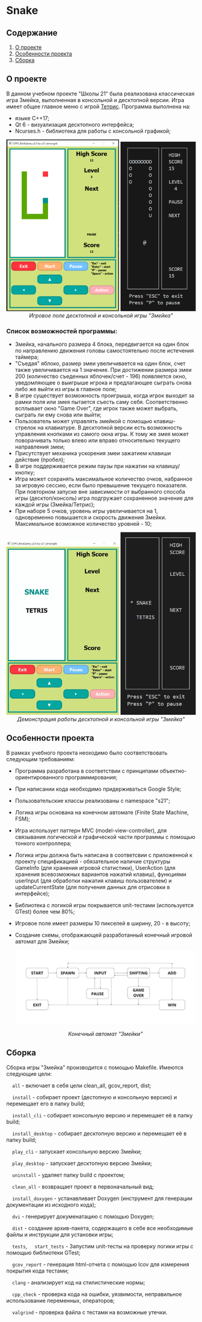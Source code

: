 # Snake

## Содержание

1. [О проекте](#о-проекте)
2. [Особенности проекта](#особенности-проекта)
3. [Сборка](#сборка)

## О проекте

В данном учебном проекте "Школы 21" была реализована классическая игра Змейка, выполненная в консольной и десктопной версии. Игра имеет общее главное меню с игрой [Тетрис](https://github.com/Shyrasya/Tetris). Программа выполнена на:
* языке C++17;
* Qt 6 - визуализация десктопного интерфейса;
* Ncurses.h - библиотека для работы с консольной графикой;


<div align=center>
  <img src="images/snake.png" width="300">
	<img src="images/snakecli.png" width="200">
	<br>
  <em>Игровое поле десктопной и консольной игры "Змейка"</em>
</div>


### Список возможностей программы:

* Змейка, начального размера 4 блока, передвигается на один блок по направлению движения головы самостоятельно после истечения таймера;
* "Съедая" яблоко, размер змеи увеличивается на один блок, счет также увеличивается на 1 значение. При достижении размера змеи 200 (количество съеденных яблочек/счет - 196) появляется окно, уведомляющее о выигрыше игрока и предлагающее сыграть снова либо же выйти из игры в главное поле;
* В игре существует возможность проигрыша, когда игрок выходит за рамки поля или змея пытается съесть саму себя. Соответственно всплывает окно "Game Over", где игрок также может выбрать, сыграть ли ему снова или выйти;
* Пользователь может управлять змейкой с помощью клавиш-стрелок на клавиатуре. В десктопной версии есть возможность управления кнопками из самого окна игры. К тому же змея может поворачивать только влево или вправо относительно текущего направления змеи;
* Присутствует механика ускорения змеи зажатием клавиши действие (пробел);
* В игре поддерживается режим паузы при нажатии на клавишу/кнопку;
* Игра может сохранять максимальное количество очков, набранное за игровую сессию, если было превышение текущего показателя. При повторном запуске вне зависимости от выбранного способа игры (десктоп/консоль) игра подгружает сохраненное значение для каждой игры (Змейка/Тетрис);
* При наборе 5 очков, уровень игры увеличивается на 1, одновременно повышается и скорость движения Змейки. Максимальное возможное количество уровней - 10;


<div align=center>
  <img src="images/snakedesktop.gif" width="300">
	<img src="images/snakecli.gif" width="200">
	<br>
  <em>Демонстрация работы десктопной и консольной игры "Змейка"</em>
</div>

## Особенности проекта

В рамках учебного проекта неоходимо было соответствовать следующим требованиям:

* Программа разработана в соответствии с принципами объектно-ориентированного программирования;
* При написании кода необходимо придерживаться Google Style;
* Пользовательские классы реализованы с namespace "s21";
* Логика игры основана на конечном автомате (Finite State Machine, FSM);
* Игра использует паттерн MVC (model-view-controller), для связывания логической и графической части программы с помощью тонкого контроллера;
* Логика игры должна быть написана в соответсвии с приложенной к проекту спецификацией - обязательное наличие структуры GameInfo (для хранения игровой статистики), UserAction (для хранения всевозможных вариантов нажатий клавиш), функциями userInput (для обработки нажатия клавиш пользователем) и updateCurrentState (для получения данных для отрисовки в интерфейсе);
* Библиотека с логикой игры покрывается unit-тестами (используется GTest) более чем 80%;
* Игровое поле имеет размеры 10 пикселей в ширину, 20 - в высоту;
* Создание схемы, отображающей разработанный конечный игровой автомат для Змейки;

	<div align=center>

	![Конечный автомат "Змейки"](images/fsm_snake_diagram.png)

	*Конечный автомат "Змейки"*
	</div>

## Сборка

Сборка игры "Змейка" производится с помощью Makefile. Имеются следующие цели:

&nbsp;&nbsp;&nbsp;&nbsp;``all`` - включает в себя цели clean_all, gcov_report, dist;

&nbsp;&nbsp;&nbsp;&nbsp;``install`` - собирает проект (дестопную и консольную версию) и перемещает его в папку build;

&nbsp;&nbsp;&nbsp;&nbsp;``install_cli`` - собирает консольную версию и перемещает её в папку build;

&nbsp;&nbsp;&nbsp;&nbsp;``install_desktop`` - собирает десктопную версию и перемещает её в папку build;

&nbsp;&nbsp;&nbsp;&nbsp;``play_cli`` - запускает консольную версию Змейки;

&nbsp;&nbsp;&nbsp;&nbsp;``play_desktop`` - запускает десктопную версию Змейки;

&nbsp;&nbsp;&nbsp;&nbsp;``uninstall`` - удаляет папку build с проектом;

&nbsp;&nbsp;&nbsp;&nbsp;``clean_all`` - возвращает проект в первоначальный вид;

&nbsp;&nbsp;&nbsp;&nbsp;``install_doxygen`` - устанавливает Doxygen (инструмент для генерации документации из исходного кода);

&nbsp;&nbsp;&nbsp;&nbsp;``dvi`` - генерирует докуменатацию с помощью Doxygen;

&nbsp;&nbsp;&nbsp;&nbsp;``dist`` - создание архив-пакета, содержащего в себе все необходимые файлы и инструкции для установки игры;

&nbsp;&nbsp;&nbsp;&nbsp;``tests``, &nbsp;&nbsp;&nbsp;&nbsp;``start_tests`` - Запустим unit-тесты на проверку логики игры с помощью библиотеки GTest;

&nbsp;&nbsp;&nbsp;&nbsp;``gcov_report`` - генерация html-отчета с помощью lcov для измерения покрытия кода тестами;

&nbsp;&nbsp;&nbsp;&nbsp;``clang`` - анализирует код на стилистические нормы; 

&nbsp;&nbsp;&nbsp;&nbsp;``cpp_check`` - проверка кода на ошибки, уязвимости, неправильное использование переменных, операторов;

&nbsp;&nbsp;&nbsp;&nbsp;``valgrind`` - проверка файла с тестами на возможные утечки.
